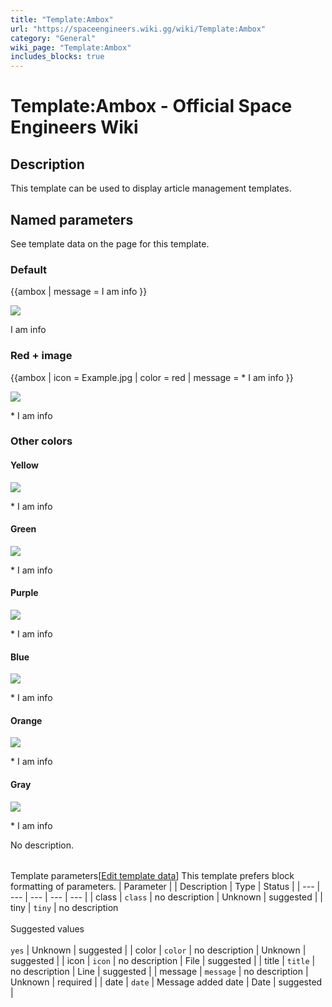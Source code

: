 ```yaml
---
title: "Template:Ambox"
url: "https://spaceengineers.wiki.gg/wiki/Template:Ambox"
category: "General"
wiki_page: "Template:Ambox"
includes_blocks: true
---
```


# Template:Ambox - Official Space Engineers Wiki

## Description

This template can be used to display article management templates.

## Named parameters

See template data on the page for this template.

### Default

{{ambox
| message = I am info
}}

![](https://commons.wiki.gg/images/Ambox_banner_content.svg?b0ca34)

I am info

### Red + image

{{ambox
| icon = Example.jpg
| color = red
| message =
\* I am info
}}

![](https://commons.wiki.gg/images/thumb/Example.jpg/48px-Example.jpg?fb62c1)

\* I am info

### Other colors

#### Yellow

![](https://commons.wiki.gg/images/Ambox_banner_content.svg?b0ca34)

\* I am info

#### Green

![](https://commons.wiki.gg/images/Ambox_banner_content.svg?b0ca34)

\* I am info

#### Purple

![](https://commons.wiki.gg/images/Ambox_banner_content.svg?b0ca34)

\* I am info

#### Blue

![](https://commons.wiki.gg/images/Ambox_banner_content.svg?b0ca34)

\* I am info

#### Orange

![](https://commons.wiki.gg/images/Ambox_banner_content.svg?b0ca34)

\* I am info

#### Gray

![](https://commons.wiki.gg/images/Ambox_banner_content.svg?b0ca34)

\* I am info

No description.

|     |     |     |     |     |
| --- | --- | --- | --- | --- |
Template parameters\[[Edit template data](https://spaceengineers.wiki.gg/wiki/Template:Ambox?action=edit&templatedata=edit "Template:Ambox")\]
This template prefers block formatting of parameters.
| Parameter |     | Description | Type | Status |
| --- | --- | --- | --- | --- |
| class | `class` | no description | Unknown | suggested |
| tiny | `tiny` | no description<br><br>Suggested values<br><br>`yes` | Unknown | suggested |
| color | `color` | no description | Unknown | suggested |
| icon | `icon` | no description | File | suggested |
| title | `title` | no description | Line | suggested |
| message | `message` | no description | Unknown | required |
| date | `date` | Message added date | Date | suggested |
